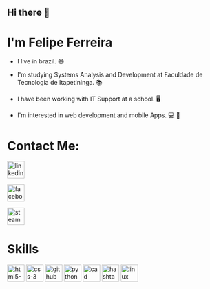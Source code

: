 ## Hi there 👋
# I'm Felipe Ferreira  

- I live in brazil. :smile:

- I'm studying Systems Analysis and Development at Faculdade de Tecnologia de Itapetininga. :books:

- I have been working with IT Support at a school. :desktop_computer:

- I'm interested in web development and mobile Apps. :computer: :iphone:



# Contact Me:

<!-- Social Media -->
<!--LinkedIn-->
<a href="https://www.linkedin.com/in/felipe-ferreira-64666a206/"><img src="https://i.ibb.co/dj7NK9r/linkedin-1.png" alt="linkedin-1" height="40" width="40"></a>

<!--Facebook-->
<a href="https://www.facebook.com/fferreirafe/"><img src="https://i.ibb.co/PrbBq8Z/facebook.png" alt="facebook" height="40" width="40"></a>

<!--Steam-->
<a href="https://steamcommunity.com/profiles/76561198353916509/"><img src="https://i.ibb.co/Zx9nwDy/steam.jpg" alt="steam" height="40" width="40"></a>






# Skills

<!-- Skills -->
<!--HTML-->
<img src="https://i.ibb.co/Fqs2QZ9/html5-1.png" alt="html5-1" height="40" width="40">

<!--CSS-->
<img src="https://i.ibb.co/QQgMJ7J/css-3.png" alt="css-3" height="40" width="40">

<!--GitHub-->
<img src="https://i.ibb.co/ZzwNL2W/github.jpg" alt="github"  height="40" width="40">

<!--Python-->
<img src="https://i.ibb.co/PFdwTVh/python.png" alt="python" height="40" width="40">

<!--AutoCad-->
<img src="https://i.ibb.co/fYQ13vL/cad.png" alt="cad" height="40" width="40">

<!--C#-->
<img src="https://i.ibb.co/JKx05ky/hashtag.png" alt="hashtag" height="40" width="40">

<!--Linux-->
<img src="https://i.ibb.co/sF5Bv62/linux.png" alt="linux" height="40" width="40">














